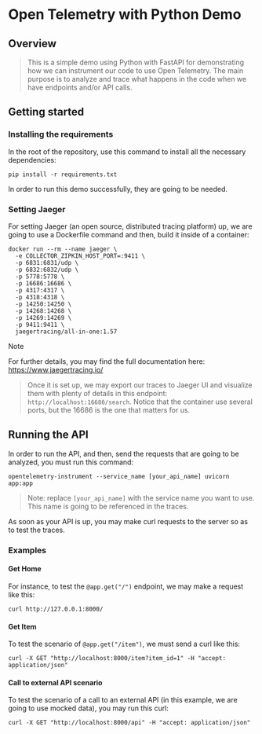 # Open Telemetry with Python Demo

## Overview
> This is a simple demo using Python with FastAPI for demonstrating how we can instrument our code to use Open Telemetry. The main purpose is to analyze and trace what happens in the code when we have endpoints and/or API calls.

## Getting started

### Installing the requirements
In the root of the repository,  use this command to install all the necessary dependencies:
```
pip install -r requirements.txt
```

In order to run this demo successfully, they are going to be needed.

### Setting Jaeger
For setting Jaeger (an open source, distributed tracing platform) up, we are going to use a Dockerfile command and then, build it inside of a container:
```
docker run --rm --name jaeger \
  -e COLLECTOR_ZIPKIN_HOST_PORT=:9411 \
  -p 6831:6831/udp \
  -p 6832:6832/udp \
  -p 5778:5778 \
  -p 16686:16686 \
  -p 4317:4317 \
  -p 4318:4318 \
  -p 14250:14250 \
  -p 14268:14268 \
  -p 14269:14269 \
  -p 9411:9411 \
  jaegertracing/all-in-one:1.57
```

> [!NOTE]  
> For further details, you may find the full documentation here: https://www.jaegertracing.io/

> Once it is set up, we may export our traces to Jaeger UI and visualize them with plenty of details in this endpoint: `http://localhost:16686/search`.
Notice that the container use several ports, but the 16686 is the one that matters for us.

## Running the API
In order to run the API, and then, send the requests that are going to be analyzed, you must run this command:
```
opentelemetry-instrument --service_name [your_api_name] uvicorn app:app
```
> Note: replace `[your_api_name]` with the service name you want to use. This name is going to be referenced in the traces.

As soon as your API is up, you may make curl requests to the server so as to test the traces.

### Examples

#### Get Home
For instance, to test the `@app.get("/")` endpoint, we may make a request like this:
```
curl http://127.0.0.1:8000/
```

#### Get Item
To test the scenario of `@app.get("/item")`, we must send a curl like this:
```
curl -X GET "http://localhost:8000/item?item_id=1" -H "accept: application/json"
```

#### Call to external API scenario
To test the scenario of a call to an external API (in this example, we are going to use mocked data), you may run this curl:
```
curl -X GET "http://localhost:8000/api" -H "accept: application/json"
```

